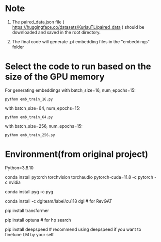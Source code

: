 # Note

1. The paired_data.json file ( https://huggingface.co/datasets/KurisuTL/paired_data ) should be downloaded and saved in the root directory.

2. The final code will generate .pt embedding files in the "embeddings" folder


# Select the code to run based on the size of the GPU memory

For generating embeddings with batch_size=16, num_epochs=15:

    python emb_train_16.py

with batch_size=64, num_epochs=15:

    python emb_train_64.py

with batch_size=256, num_epochs=15:

    python emb_train_256.py


# Environment(from original project)

Python=3.8.10 

conda install pytorch torchvision torchaudio pytorch-cuda=11.8 -c pytorch -c nvidia

conda install pyg -c pyg

conda install -c dglteam/label/cu118 dgl # for RevGAT

pip install transformer

pip install optuna # for hp search

pip install deepspeed # recommend using deepspeed if you want to finetune LM by your self

